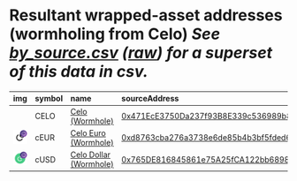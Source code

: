 
Resultant wrapped-asset addresses (wormholing from Celo)
_See [by_source.csv](by_source.csv) ([raw](https://raw.githubusercontent.com/wormhole-foundation/wormhole-token-list/main/content/by_source.csv)) for a superset of this data in csv._
=========================================================================
  
| img                                                                                                        | symbol   | name                                                                | sourceAddress                                                                                                        | solAddress   | solDecimals   | solMarkets   | ethAddress                                                                                                            |   ethDecimals | ethMarkets                          | terraAddress   | terraDecimals   | terraMarkets   | bscAddress   | bscDecimals   | bscMarkets   | maticAddress   | maticDecimals   | maticMarkets   | avaxAddress   | avaxDecimals   | avaxMarkets   | oasisAddress   | oasisDecimals   | oasisMarkets   | algorandAddress   | algorandDecimals   | algorandMarkets   | auroraAddress   | auroraDecimals   | auroraMarkets   | ftmAddress   | ftmDecimals   | ftmMarkets   | karuraAddress   | karuraDecimals   | karuraMarkets   | acalaAddress   | acalaDecimals   | acalaMarkets   | klaytnAddress   | klaytnDecimals   | klaytnMarkets   | nearAddress   | nearDecimals   | nearMarkets   | moonbeamAddress   | moonbeamDecimals   | moonbeamMarkets   | terra2Address   | terra2Decimals   | terra2Markets   | injectiveAddress   | injectiveDecimals   | injectiveMarkets   | aptosAddress   | aptosDecimals   | aptosMarkets   | arbitrumAddress   | arbitrumDecimals   | arbitrumMarkets   | optimismAddress   | optimismDecimals   | optimismMarkets   | xplaAddress   | xplaDecimals   | xplaMarkets   | baseAddress   | baseDecimals   | baseMarkets   | seiAddress   | seiDecimals   | seiMarkets   | symbol   |
|:-----------------------------------------------------------------------------------------------------------|:---------|:--------------------------------------------------------------------|:---------------------------------------------------------------------------------------------------------------------|:-------------|:--------------|:-------------|:----------------------------------------------------------------------------------------------------------------------|--------------:|:------------------------------------|:---------------|:----------------|:---------------|:-------------|:--------------|:-------------|:---------------|:----------------|:---------------|:--------------|:---------------|:--------------|:---------------|:----------------|:---------------|:------------------|:-------------------|:------------------|:----------------|:-----------------|:----------------|:-------------|:--------------|:-------------|:----------------|:-----------------|:----------------|:---------------|:----------------|:---------------|:----------------|:-----------------|:----------------|:--------------|:---------------|:--------------|:------------------|:-------------------|:------------------|:----------------|:-----------------|:----------------|:-------------------|:--------------------|:-------------------|:---------------|:----------------|:---------------|:------------------|:-------------------|:------------------|:------------------|:-------------------|:------------------|:--------------|:---------------|:--------------|:--------------|:---------------|:--------------|:-------------|:--------------|:-------------|:-----------------|
|                                                                                                            | CELO     | [Celo (Wormhole)](http://coingecko.com/en/coins/celo)               | [0x471EcE3750Da237f93B8E339c536989b8978a438](https://celoscan.io/address/0x471EcE3750Da237f93B8E339c536989b8978a438) |              |               |              | [0x3294395e62F4eB6aF3f1Fcf89f5602D90Fb3Ef69](https://etherscan.io/address/0x3294395e62F4eB6aF3f1Fcf89f5602D90Fb3Ef69) |            18 | [uniswap](https://app.uniswap.org/) |                |                 |                |              |               |              |                |                 |                |               |                |               |                |                 |                |                   |                    |                   |                 |                  |                 |              |               |              |                 |                  |                 |                |                 |                |                 |                  |                 |               |                |               |                   |                    |                   |                 |                  |                 |                    |                     |                    |                |                 |                |                   |                    |                   |                   |                    |                   |               |                |               |               |                |               |              |               |              | CELO             |
| ![cEUR](https://raw.githubusercontent.com/wormhole-foundation/wormhole-token-list/main/assets/cEUR_wh.png) | cEUR     | [Celo Euro (Wormhole)](http://coingecko.com/en/coins/celo-euro)     | [0xd8763cba276a3738e6de85b4b3bf5fded6d6ca73](https://celoscan.io/address/0xd8763cba276a3738e6de85b4b3bf5fded6d6ca73) |              |               |              | [0xEE586e7Eaad39207F0549BC65f19e336942C992f](https://etherscan.io/address/0xEE586e7Eaad39207F0549BC65f19e336942C992f) |            18 | [curve](https://curve.fi/)          |                |                 |                |              |               |              |                |                 |                |               |                |               |                |                 |                |                   |                    |                   |                 |                  |                 |              |               |              |                 |                  |                 |                |                 |                |                 |                  |                 |               |                |               |                   |                    |                   |                 |                  |                 |                    |                     |                    |                |                 |                |                   |                    |                   |                   |                    |                   |               |                |               |               |                |               |              |               |              | cEUR             |
| ![cUSD](https://raw.githubusercontent.com/wormhole-foundation/wormhole-token-list/main/assets/cUSD_wh.png) | cUSD     | [Celo Dollar (Wormhole)](http://coingecko.com/en/coins/celo-dollar) | [0x765DE816845861e75A25fCA122bb6898B8B1282a](https://celoscan.io/address/0x765DE816845861e75A25fCA122bb6898B8B1282a) |              |               |              | [0xC22956c3CFeC3Ee9A9925abeE044F05Bc47f6632](https://etherscan.io/address/0xC22956c3CFeC3Ee9A9925abeE044F05Bc47f6632) |            18 | [curve](https://curve.fi/)          |                |                 |                |              |               |              |                |                 |                |               |                |               |                |                 |                |                   |                    |                   |                 |                  |                 |              |               |              |                 |                  |                 |                |                 |                |                 |                  |                 |               |                |               |                   |                    |                   |                 |                  |                 |                    |                     |                    |                |                 |                |                   |                    |                   |                   |                    |                   |               |                |               |               |                |               |              |               |              | cUSD             |